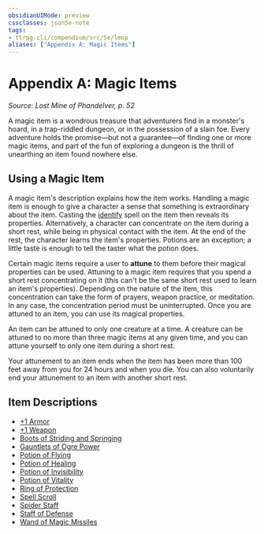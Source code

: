 ```yaml
---
obsidianUIMode: preview
cssclasses: json5e-note
tags:
- ttrpg-cli/compendium/src/5e/lmop
aliases: ["Appendix A: Magic Items"]
---
```

# Appendix A: Magic Items
*Source: Lost Mine of Phandelver, p. 52* 

A magic item is a wondrous treasure that adventurers find in a monster's hoard, in a trap-riddled dungeon, or in the possession of a slain foe. Every adventure holds the promise—but not a guarantee—of finding one or more magic items, and part of the fun of exploring a dungeon is the thrill of unearthing an item found nowhere else.

## Using a Magic Item

A magic item's description explains how the item works. Handling a magic item is enough to give a character a sense that something is extraordinary about the item. Casting the [identify](3-Mechanics/CLI/spells/identify-xphb.md) spell on the item then reveals its properties. Alternatively, a character can concentrate on the item during a short rest, while being in physical contact with the item. At the end of the rest, the character learns the item's properties. Potions are an exception; a little taste is enough to tell the taster what the potion does.

Certain magic items require a user to **attune** to them before their magical properties can be used. Attuning to a magic item requires that you spend a short rest concentrating on it (this can't be the same short rest used to learn an item's properties). Depending on the nature of the item, this concentration can take the form of prayers, weapon practice, or meditation. In any case, the concentration period must be uninterrupted. Once you are attuned to an item, you can use its magical properties.

An item can be attuned to only one creature at a time. A creature can be attuned to no more than three magic items at any given time, and you can attune yourself to only one item during a short rest.

Your attunement to an item ends when the item has been more than 100 feet away from you for 24 hours and when you die. You can also voluntarily end your attunement to an item with another short rest.

## Item Descriptions

- [+1 Armor](3-Mechanics/CLI/items/1-armor-xdmg.md)  
- [+1 Weapon](3-Mechanics/CLI/items/1-weapon-xdmg.md)  
- [Boots of Striding and Springing](3-Mechanics/CLI/items/boots-of-striding-and-springing-xdmg.md)  
- [Gauntlets of Ogre Power](3-Mechanics/CLI/items/gauntlets-of-ogre-power-xdmg.md)  
- [Potion of Flying](3-Mechanics/CLI/items/potion-of-flying-xdmg.md)  
- [Potion of Healing](3-Mechanics/CLI/items/potion-of-healing-xdmg.md)  
- [Potion of Invisibility](3-Mechanics/CLI/items/potion-of-invisibility-xdmg.md)  
- [Potion of Vitality](3-Mechanics/CLI/items/potion-of-vitality-xdmg.md)  
- [Ring of Protection](3-Mechanics/CLI/items/ring-of-protection-xdmg.md)  
- [Spell Scroll](3-Mechanics/CLI/items/spell-scroll-xdmg.md)  
- [Spider Staff](3-Mechanics/CLI/items/spider-staff-lmop.md)  
- [Staff of Defense](3-Mechanics/CLI/items/staff-of-defense-lmop.md)  
- [Wand of Magic Missiles](3-Mechanics/CLI/items/wand-of-magic-missiles-xdmg.md)